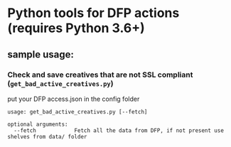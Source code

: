 # Python tools for DFP actions (requires Python 3.6+)

## sample usage:

### Check and save creatives that are not SSL compliant (`get_bad_active_creatives.py`)

put your DFP access.json in the config folder

```
usage: get_bad_active_creatives.py [--fetch]

optional arguments:
  --fetch            Fetch all the data from DFP, if not present use shelves from data/ folder
```

